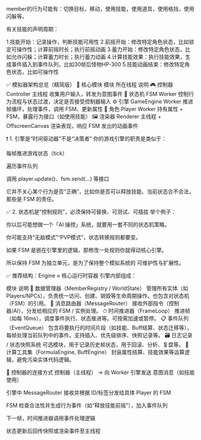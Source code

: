 member的行为可能有：切换目标，移动，使用技能，使用道具，使用格挡，使用闪躲等。

有关技能的声明周期：

1.技能开始：记录操作，判断技能可用性
2.前摇开始：修改特定角色状态，比如锁定可操作性；计算前摇时长；执行前摇动画
3.蓄力开始：修改特定角色状态，比如允许闪躲；计算蓄力时长；执行蓄力动画
4.计算技能效果：执行技能效果，生成事件插入到事件队列，比如30帧后怪物HP-300
5.技能动画结束：修改特定角色状态，比如可操作性

✅ 模拟器架构总览（精简版）
🧩 核心模块
模块	所在线程	说明
🎮 控制器 Controller	主线程	收集用户输入，转发为意图事件
🧠 状态机 FSM	Worker	控制行为流程与状态过渡，决定是否接受控制器输入
⚙️ 引擎 GameEngine	Worker	推进帧循环，处理事件，调用 FSM、更新属性
👤 角色 Player	Worker	持有属性 + FSM，暴露行为接口（如使用技能）
🖼️ 渲染器 Renderer	主线程 + OffscreenCanvas	渲染表现，响应 FSM 发出的动画事件

❗ 1. 引擎是“时间驱动器”不是“决策者”
你的游戏引擎的职责是类似于：

每帧推进游戏状态（tick）

遍历事件队列

调用 player.update()、fsm.send(...) 等接口

它并不关心某个行为是否“正确”，比如你是否可以释放技能、当前状态合不合法，那些是 FSM 的责任。

✅ 2. 状态机是“控制规则”，必须保持可替换、可测试、可插拔
举个例子：

你以后可能想做一个「AI 操控」系统，就要用一套不同的状态机策略。

你可能支持“无敌模式”“PVP模式”，状态转换规则都要变。

如果 FSM 是嵌在引擎里的逻辑，那修改一处规则你就得动核心引擎。

所以保持 FSM 为独立单元，是为了保持整个模拟系统的 可维护性与扩展性。

✅ 推荐结构：Engine ≈ 核心运行时容器
引擎内部组成：

模块	说明
🧠 数据管理器（MemberRegistry / WorldState）	管理所有实体（如 Players/NPCs），负责统一访问、创建、销毁等生命周期操作。也包含对状态机（FSM）的引用。
📮 消息路由器（MessageRouter）	接收外部指令（控制器/AI），分发给相应的 FSM / 实例处理。
⏱ 时间推进器（FrameLoop）	推进帧（如每 16ms），调度事件执行、状态推进等。可按需加速或暂停。
📋 事件队列（EventQueue）	包含将要执行的时间片段（如技能、Buff结算、状态迁移等），每帧处理当前队列中的事件。支持插入、优先级排序、快照记录等。
🗃 日志记录 / 状态快照系统	可选模块，用于记录历史帧状态，用于回滚、分析、复盘等。
🧮 计算工具集（FormulaEngine, BuffEngine）	封装属性结算、技能效果等运算逻辑，避免污染实体代码逻辑。

🎯 控制器的连接方式
控制器（主线程） → 向 Worker 引擎发送 意图消息（如技能使用）

引擎中 MessageRouter 接收并根据 ID/标签分发给具体 Player 的 FSM

FSM 检查合法性并生成行为事件（如“释放技能前摇”），加入事件队列

下一帧，时间推进器调用事件处理逻辑

状态更新后回传快照或渲染事件至主线程
